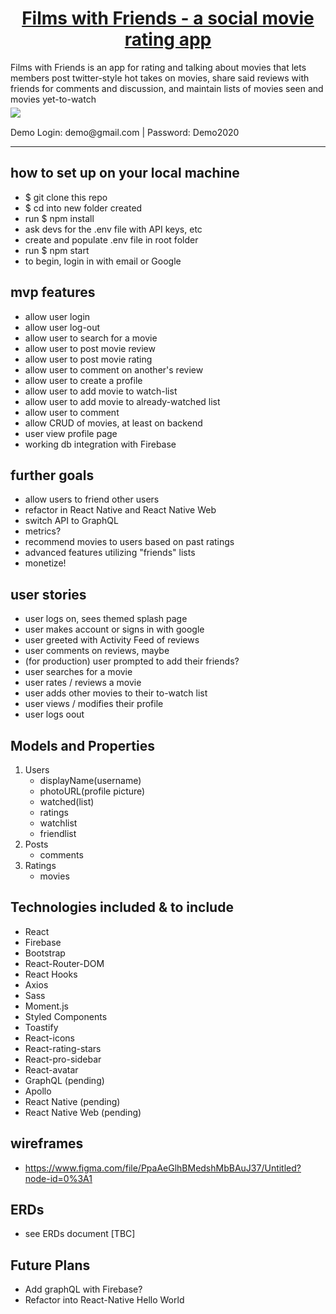<h1 align="center">
  <a href="https://movie-app-fe361.web.app/">
    Films with Friends - a social movie rating app
  </a>
</h1>
Films with Friends is an app for rating and talking about movies that lets members post twitter-style hot takes on movies, share said reviews with friends for comments and discussion, and maintain lists of movies seen and movies yet-to-watch

<div style="margin-top: 5px; margin-bottom: 15px;">
  <img src="public/moviegif.gif"/>
</div>
Demo Login: demo@gmail.com | Password: Demo2020
<hr/>


## how to set up on your local machine
- $ git clone this repo
- $ cd into new folder created
- run $ npm install
- ask devs for the .env file with API keys, etc
- create and populate .env file in root folder
- run $ npm start
- to begin, login in with email or Google


## mvp features
- allow user login
- allow user log-out
- allow user to search for a movie
- allow user to post movie review
- allow user to post movie rating
- allow user to comment on another's review
- allow user to create a profile
- allow user to add movie to watch-list
- allow user to add movie to already-watched list
- allow user to comment
- allow CRUD of movies, at least on backend
- user view profile page
- working db integration with Firebase


## further goals
- allow users to friend other users
- refactor in React Native and React Native Web
- switch API to GraphQL
- metrics?
- recommend movies to users based on past ratings
- advanced features utilizing "friends" lists
- monetize!


## user stories
- user logs on, sees themed splash page
- user makes account or signs in with google
- user greeted with Activity Feed of reviews
- user comments on reviews, maybe
- (for production) user prompted to add their friends?
- user searches for a movie
- user rates / reviews a movie
- user adds other movies to their to-watch list
- user views / modifies their profile
- user logs oout



## Models and Properties
1. Users
    - displayName(username)
    - photoURL(profile picture)
    - watched(list)
    - ratings
    - watchlist
    - friendlist
2. Posts
    - comments
3. Ratings
    - movies


## Technologies included & to include
- React
- Firebase
- Bootstrap
- React-Router-DOM
- React Hooks
- Axios
- Sass
- Moment.js
- Styled Components
- Toastify
- React-icons
- React-rating-stars
- React-pro-sidebar
- React-avatar
- GraphQL (pending)
- Apollo
- React Native (pending)
- React Native Web (pending)


## wireframes
- https://www.figma.com/file/PpaAeGlhBMedshMbBAuJ37/Untitled?node-id=0%3A1

## ERDs
- see ERDs document [TBC]

## Future Plans
- Add graphQL with Firebase?
- Refactor into React-Native
Hello World
